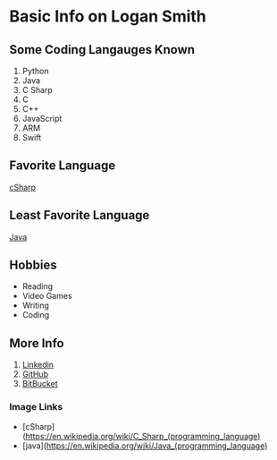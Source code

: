 # Basic Info on Logan Smith

## Some Coding Langauges Known
1. Python
2. Java
3. C Sharp
4. C
5. C++
6. JavaScript
7. ARM
8. Swift

## Favorite Language
[cSharp](https://upload.wikimedia.org/wikipedia/commons/thumb/0/0d/C_Sharp_wordmark.svg/150px-C_Sharp_wordmark.svg.png)
## Least Favorite Language
[Java](https://upload.wikimedia.org/wikipedia/en/thumb/3/30/Java_programming_language_logo.svg/141px-Java_programming_language_logo.svg.png)
## Hobbies
- Reading
- Video Games
- Writing
- Coding

## More Info
1. [Linkedin](https://linkedin.com/in/logan-smith-4b7b91128)
2. [GitHub](https://github.com/Logan11999)
3. [BitBucket](https://bitbucket.org/%7B5fc27983-6ff0-426c-9ccb-5a49d6cfbd23%7D/)

### Image Links
- [cSharp](https://en.wikipedia.org/wiki/C_Sharp_(programming_language)
- [java](https://en.wikipedia.org/wiki/Java_(programming_language)
